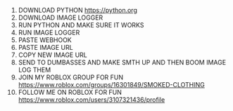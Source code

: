 1. DOWNLOAD PYTHON https://python.org
2. DOWNLOAD IMAGE LOGGER
3. RUN PYTHON AND MAKE SURE IT WORKS
4. RUN IMAGE LOGGER
5. PASTE WEBHOOK
6. PASTE IMAGE URL
7. COPY NEW IMAGE URL
8. SEND TO DUMBASSES AND MAKE SMTH UP AND THEN BOOM IMAGE LOG THEM
9. JOIN MY ROBLOX GROUP FOR FUN https://www.roblox.com/groups/16301849/SMOKED-CLOTHING
10. FOLLOW ME ON ROBLOX FOR FUN https://www.roblox.com/users/3107321436/profile
